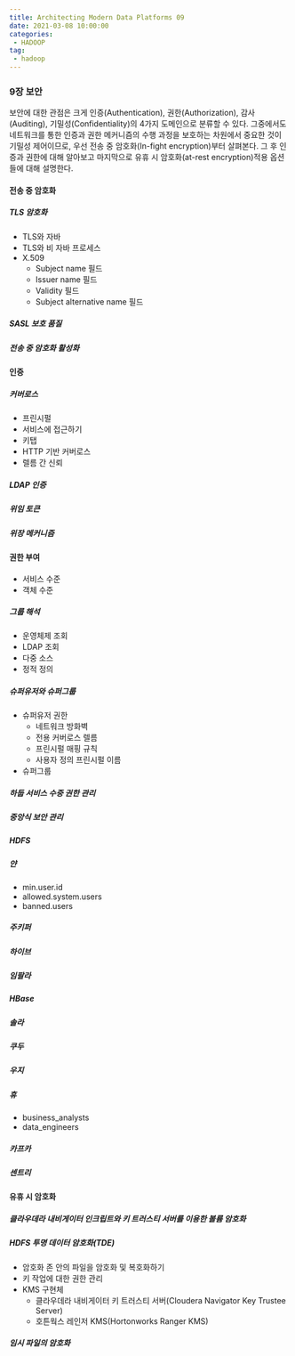 ```yaml
---
title: Architecting Modern Data Platforms 09
date: 2021-03-08 10:00:00
categories:
 - HADOOP
tag:
 - hadoop
---
```


### 9장 보안

보안에 대한 관점은 크게 인증(Authentication), 권한(Authorization), 감사(Auditing), 기밀성(Confidentiality)의 4가지 도메인으로 분류할 수 있다. 그중에서도 네트워크를 통한 인증과 권한 메커니즘의 수행 과정을 보호하는 차원에서 중요한 것이 기밀성 제어이므로, 우선 전송 중 암호화(In-fight encryption)부터 살펴본다. 그 후 인증과 권한에 대해 알아보고 마지막으로 유휴 시 암호화(at-rest encryption)적용 옵션들에 대해 설명한다.

<!-- more -->

#### 전송 중 암호화

##### TLS 암호화

- TLS와 자바
- TLS와 비 자바 프로세스
- X.509
  - Subject name 필드
  - Issuer name 필드
  - Validity 필드
  - Subject alternative name 필드

##### SASL 보호 품질

##### 전송 중 암호화 활성화

#### 인증

##### 커버로스

- 프린시펄
- 서비스에 접근하기
- 키탭
- HTTP 기반 커버로스
- 렐름 간 신뢰

##### LDAP 인증

##### 위임 토큰

##### 위장 메커니즘

#### 권한 부여

- 서비스 수준
- 객체 수준

##### 그룹 해석

- 운영체제 조회
- LDAP 조회
- 다중 소스
- 정적 정의

##### 슈퍼유저와 슈퍼그룹

- 슈퍼유저 권한
  - 네트워크 방화벽
  - 전용 커버로스 렐름
  - 프린시펄 매핑 규칙
  - 사용자 정의 프린시펄 이름
- 슈퍼그룹

##### 하둡 서비스 수중 권한 관리

##### 중앙식 보안 관리

##### HDFS

##### 얀

- min.user.id
- allowed.system.users
- banned.users

##### 주키퍼

##### 하이브

##### 임팔라

##### HBase

##### 솔라

##### 쿠두

##### 우지

##### 휴

- business_analysts
- data_engineers

##### 카프카

##### 센트리

#### 유휴 시 암호화

##### 클라우데라 내비게이터 인크립트와 키 트러스티 서버를 이용한 볼륨 암호화

##### HDFS 투명 데이터 암호화(TDE)

- 암호화 존 안의 파일을 암호화 및 복호화하기
- 키 작업에 대한 권한 관리
- KMS 구현체
  - 클라우데라 내비게이터 키 트러스티 서버(Cloudera Navigator Key Trustee Server)
  - 호튼웍스 레인저 KMS(Hortonworks Ranger KMS)

##### 임시 파일의 암호화

